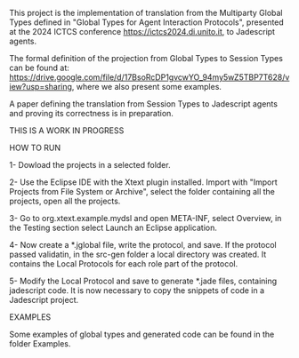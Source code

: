 This project is the implementation of translation from the Multiparty Global Types defined in "Global Types for Agent Interaction Protocols", presented at the 2024 ICTCS conference https://ictcs2024.di.unito.it, to Jadescript agents.

The formal definition of the projection from Global Types to Session Types can be found at: https://drive.google.com/file/d/17BsoRcDP1gvcwYO_94my5wZ5TBP7T628/view?usp=sharing, where we also present some examples.

A paper defining the translation from Session Types to Jadescript agents and proving its correctness is in preparation.

THIS IS A WORK IN PROGRESS

HOW TO RUN

1- Dowload the projects in a selected folder.

2- Use the Eclipse IDE with the Xtext plugin installed. Import with "Import Projects from File System or Archive", select the folder containing all the projects, open all the projects.

3- Go to org.xtext.example.mydsl and open META-INF, select Overview, in the Testing section select Launch an Eclipse application.

4- Now create a *.jglobal file, write the protocol, and save. If the protocol passed validatin, in the src-gen folder a local directory was created. It contains the Local Protocols for each role part of the protocol.

5- Modify the Local Protocol and save to generate *.jade files, containing jadescript code. It is now necessary to copy the snippets of code in a Jadescript project.


EXAMPLES

Some examples of global types and generated code can be found in the folder Examples. 
